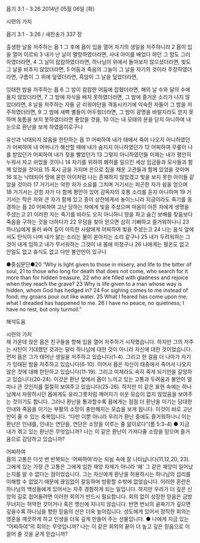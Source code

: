 욥기 3:1 - 3:26 
2014년 05월 06일 (화)

시련의 가치



욥기 3:1 - 3:26 / 새찬송가 337 장


출생한 날을 저주하는 욥
1 그 후에 욥이 입을 열어 자기의 생일을 저주하니라 2 욥이 입을 열어 이르되 3 내가 난 날이 멸망하였더라면, 사내 아이를 배었다 하던 그 밤도 그러하였더라면, 4 그 날이 캄캄하였더라면, 하나님이 위에서 돌아보지 않으셨더라면, 빛도 그 날을 비추지 않았더라면, 5 어둠과 죽음의 그늘이 그 날을 자기의 것이라 주장하였더라면, 구름이 그 위에 덮였더라면, 흑암이 그 날을 덮었더라면,

잉태한 밤을 저주하는 욥
6 그 밤이 캄캄한 어둠에 잡혔더라면, 해의 날 수와 달의 수에 들지 않았더라면, 7 그 밤에 자식을 배지 못하였더라면, 그 밤에 즐거운 소리가 나지 않았더라면, 8 날을 저주하는 자들 곧 리워야단을 격동시키기에 익숙한 자들이 그 밤을 저주하였더라면, 9 그 밤에 새벽 별들이 어두웠더라면, 그 밤이 광명을 바랄지라도 얻지 못하며 동틈을 보지 못하였더라면 좋았을 것을, 10 이는 내 모태의 문을 닫지 아니하여 내 눈으로 환난을 보게 하였음이로구나

유산과 낙태되지 않음을 한탄하는 욥
11 어찌하여 내가 태에서 죽어 나오지 아니하였던가 어찌하여 내 어머니가 해산할 때에 내가 숨지지 아니하였던가 12 어찌하여 무릎이 나를 받았던가 어찌하여 내가 젖을 빨았던가 13 그렇지 아니하였던들 이제는 내가 평안히 누워서 자고 쉬었을 것이니 14 자기를 위하여 폐허를 일으킨 세상 임금들과 모사들과 함께 있었을 것이요 15 혹시 금을 가지며 은으로 집을 채운 고관들과 함께 있었을 것이며 16 또는 낙태되어 땅에 묻힌 아이처럼 나는 존재하지 않았겠고 빛을 보지 못한 아이들 같았을 것이라 17 거기서는 악한 자가 소요를 그치며 거기서는 피곤한 자가 쉼을 얻으며 18 거기서는 갇힌 자가 다 함께 평안히 있어 감독자의 호통 소리를 듣지 아니하며 19 거기서는 작은 자와 큰 자가 함께 있고 종이 상전에게서 놓이느니라
지금이라도 죽기를 동경하는 욥
20 어찌하여 고난 당하는 자에게 빛을 주셨으며 마음이 아픈 자에게 생명을 주셨는고 21 이러한 자는 죽기를 바라도 오지 아니하니 땅을 파고 숨긴 보배를 찾음보다 죽음을 구하는 것을 더하다가 22 무덤을 찾아 얻으면 심히 기뻐하고 즐거워하나니 23 하나님에게 둘러 싸여 길이 아득한 사람에게 어찌하여 빛을 주셨는고 24 나는 음식 앞에서도 탄식이 나며 내가 앓는 소리는 물이 쏟아지는 소리 같구나 25 내가 두려워하는 그것이 내게 임하고 내가 무서워하는 그것이 내 몸에 미쳤구나 26 나에게는 평온도 없고 안일도 없고 휴식도 없고 다만 불안만이 있구나



●중심문단●20 “Why is light given to those in misery, and life to the bitter of soul,  21 to those who long for death that does not come, who search for it more than for hidden treasure, 22 who are filled with gladness and rejoice when they reach the grave?  23 Why is life given to a man whose way is hidden, whom God has hedged in?  24 For sighing comes to me instead of food; my groans pour out like water. 25 What I feared has come upon me; what I dreaded has happened to me. 26 I have no peace, no quietness; I have no rest, but only turmoil.”

해석도움





시련의 가치  
재 가운데 앉은 욥은 친구들을 향해 입을 열어 저주하기 시작했습니다. 하지만 그의 저주는 사탄이 기대했던 것과는 달리 하나님에 대한 것이 아니라 자신에 대한 것이었습니다. 먼저 욥은 그가 태어난 생일을 저주하고 있습니다(1-4). 그리고 한 걸음 더 나아가 자기가 잉태된 밤을 저주하고 있습니다(6-10). 이어서 욥은 자신이 태중에서 죽어서 나오지 않은 것에 대해 한탄하고 있습니다(11-19). 그리고 이제라도 속히 죽게 되기만을 갈망하고 있습니다(20-24). 이것은 환난 앞에서 욥이 느끼고 있는 고통과 두려움과 불안이 얼마나 큰 것인지를 절절히 보여주고 있습니다(25-26). 하지만 이 같은 표현 속에는 하나님께서 자랑하시던 욥에게도 유리그릇처럼 깨어지기 쉬운 모습이 없지 않았음을 보여주는 것이기도 합니다. 그러나 환난을 통과할수록 욥에게는 점점 더 환난을 이기는 담대한 인내와 죽음을 이기는 부활의 소망이 충만해지는 모습을 보게 됩니다. 이것이 바로 고난만이 줄 수 있는 축복입니다. “다만 이뿐 아니라 우리가 환난 중에도 즐거워하나니 이는 환난은 인내를, 인내는 연단을, 연단은 소망을 이루는 줄 앎이로다”(롬 5:3-4)
● 지금 내가 겪고 있는 환난은 무엇입니까? 나는 이 같은 환난이 가져다줄 소망을 믿으며 즐거움으로 감당하고 있습니까? 

어찌하여  
욥의 고통은 다섯 번 반복되는 ‘어찌하여’라는 되뇜 속에 잘 나타납니다(11,12,20, 23). 그에게 있는 가장 큰 고통은 그에게 임한 재앙 자체가 아니라 ‘왜’ 그 같은 재앙이 일어났는지를 알 수 없다는 점이었습니다. 그는 자신에게 환난을 허용하시는 하나님의 섭리를 이해할 수 없었기 때문에 끊임없이 갈등하며 방황할 수밖에 없었습니다. 이러한 혼란은 하나님의 백성들에게 있어서는 자주 경험하게 되는 일입니다. 하지만 우리가 더 깊은 신앙의 길로 접어들려면 이러한 회의가 반드시 필요합니다. 회의 없이 성장한 믿음은 금방 무너지는 허약한 것이거나 혹은 맹신에 지나지 않습니다. 반면 번뇌의 골짜기가 깊으면 깊을수록 하나님을 향한 믿음의 산은 더욱 높아집니다. 성도에게 있어서 정직한 회의는 영혼을 깨끗하게 하고 인생을 더욱 깊게 만들어 주는 선물입니다. 
● 나에게 지금 있는 “어찌하여”의 회의는 무엇입니까? 나는 이 같은 회의의 끝이 더 높고 깊은 믿음으로 이끌어 줄 것을 굳게 믿습니까?